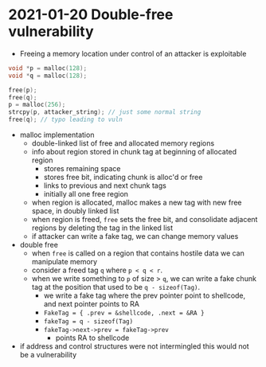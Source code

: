 # 2021-01-20 Double-free vulnerability

* Freeing a memory location under control of an attacker is exploitable
```c
void *p = malloc(128);
void *q = malloc(128);

free(p);
free(q);
p = malloc(256);
strcpy(p, attacker_string); // just some normal string
free(q); // typo leading to vuln
``` 

* malloc implementation
  * double-linked list of free and allocated memory regions
  * info about region stored in chunk tag at beginning of allocated region
    * stores remaining space
    * stores free bit, indicating chunk is alloc'd or free
    * links to previous and next chunk tags
    * initially all one free region
  * when region is allocated, malloc makes a new tag with new free space, in doubly linked list
  * when region is freed, `free` sets the free bit, and consolidate adjacent regions by deleting the tag in the linked list
  * if attacker can write a fake tag, we can change memory values
* double free
  * when `free` is called on a region that contains hostile data we can manipulate memory
  * consider a freed tag `q` where `p < q < r`.
  * when we write something to `p` of size > `q`, we can write a fake chunk tag at the position that used to be `q - sizeof(Tag)`.
    * we write a fake tag where the prev pointer point to shellcode, and next pointer points to RA
    * `FakeTag = { .prev = &shellcode, .next = &RA }`
    * `fakeTag = q - sizeof(Tag)`
    * `fakeTag->next->prev = fakeTag->prev`
      * points RA to shellcode
* if address and control structures were not intermingled this would not be a vulnerability
